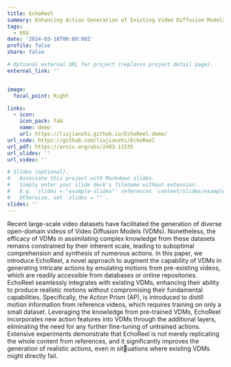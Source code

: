 ```yaml
---
title: EchoReel
summary: Enhancing Action Generation of Existing Video Diffusion Models
tags:
  - VGG
date: '2024-03-18T00:00:00Z'
profile: false
share: false

# Optional external URL for project (replaces project detail page).
external_link: ''


image:
  focal_point: Right

links:
  - icon:
    icon_pack: fab
    name: demo
    url: https://liujianzhi.github.io/EchoReel-demo/
url_code: https://github.com/liujianzhi/EchoReel
url_pdf: https://arxiv.org/abs/2403.11535
url_slides: ''
url_video: ''

# Slides (optional).
#   Associate this project with Markdown slides.
#   Simply enter your slide deck's filename without extension.
#   E.g. `slides = "example-slides"` references `content/slides/example-slides.md`.
#   Otherwise, set `slides = ""`.
slides: ''
---
```


Recent large-scale video datasets have facilitated the generation of diverse open-domain videos of Video Diffusion Models (VDMs). Nonetheless, the efficacy of VDMs in assimilating complex knowledge from these datasets remains constrained by their inherent scale, leading to suboptimal comprehension and synthesis of numerous actions. In this paper, we introduce EchoReel, a novel approach to augment the capability of VDMs in generating intricate actions by emulating motions
from pre-existing videos, which are readily accessible from databases or online repositories. EchoReel seamlessly integrates with existing VDMs, enhancing their ability to produce realistic motions without compromising their fundamental capabilities. Specifically, the Action Prism (AP), is introduced to distill motion information from reference videos, which requires training on only a small dataset. Leveraging the knowledge from pre-trained VDMs, EchoReel incorporates new action features into VDMs through the additional layers, eliminating the need for any further fine-tuning of untrained actions. Extensive experiments demonstrate that EchoReel is not merely replicating the whole content from references, and it significantly improves the generation of realistic actions, even in situations where existing VDMs might directly fail.